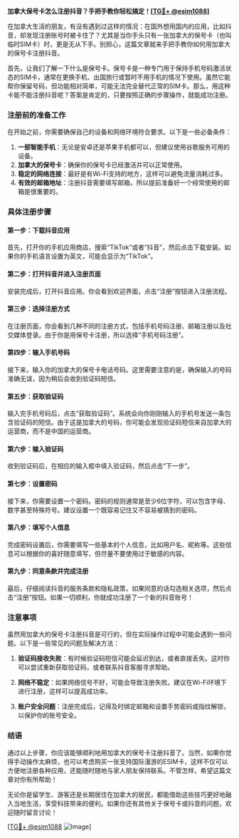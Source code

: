 **加拿大保号卡怎么注册抖音？手把手教你轻松搞定！[[TG💪+ @esim1088](https://t.me/s/esim1088)]**

在加拿大生活的朋友，有没有遇到过这样的情况：在国外想用国内的应用，比如抖音，却发现注册账号时被卡住了？尤其是当你手头只有一张加拿大的保号卡（也叫临时SIM卡）时，更是无从下手。别担心，这篇文章就来手把手教你如何用加拿大的保号卡注册抖音。

首先，让我们了解一下什么是保号卡。保号卡是一种专门用于保持手机号码激活状态的SIM卡，通常在更换手机、出国旅行或暂时不用手机的情况下使用。虽然它能帮你保留号码，但功能相对简单，可能无法完全替代正常的SIM卡。那么，用这种卡能不能注册抖音呢？答案是肯定的，只要按照正确的步骤操作，就能成功注册。

### 注册前的准备工作

在开始之前，你需要确保自己的设备和网络环境符合要求。以下是一些必备条件：

1. **一部智能手机**：无论是安卓还是苹果手机都可以，但建议使用谷歌服务可用的设备。
2. **加拿大的保号卡**：确保你的保号卡已经激活并可以正常使用。
3. **稳定的网络连接**：最好是有Wi-Fi支持的地方，这样可以避免流量消耗过多。
4. **有效的邮箱地址**：注册抖音需要填写邮箱，所以提前准备好一个经常使用的邮箱是很重要的。

### 具体注册步骤

#### 第一步：下载抖音应用
首先，打开你的手机应用商店，搜索“TikTok”或者“抖音”，然后点击下载安装。如果你的手机语言设置为英文，可能会显示为“TikTok”。

#### 第二步：打开抖音并进入注册页面
安装完成后，打开抖音应用。你会看到欢迎界面，点击“注册”按钮进入注册流程。

#### 第三步：选择注册方式
在注册页面，你会看到几种不同的注册方式，包括手机号码注册、邮箱注册以及社交媒体登录。由于你是用保号卡注册，所以选择“手机号码注册”。

#### 第四步：输入手机号码
接下来，输入你的加拿大的保号卡电话号码。这里需要注意的是，确保输入的号码准确无误，因为稍后会收到验证码短信。

#### 第五步：获取验证码
输入完手机号码后，点击“获取验证码”。系统会向你刚刚输入的手机号发送一条包含验证码的短信。由于这是加拿大的号码，你可能会发现验证码短信来自加拿大的运营商，而不是中国的运营商。

#### 第六步：输入验证码
收到验证码后，在相应的输入框中填入验证码，然后点击“下一步”。

#### 第七步：设置密码
接下来，你需要设置一个密码。密码的规则通常是至少6位字符，可以包含字母、数字甚至特殊符号。建议设置一个既容易记住又不容易被猜到的密码。

#### 第八步：填写个人信息
完成密码设置后，你需要填写一些基本的个人信息，比如用户名、昵称等。这些信息可以根据你的喜好随意填写，但尽量不要使用过于敏感的内容。

#### 第九步：同意条款并完成注册
最后，仔细阅读抖音的服务条款和隐私政策，如果同意的话勾选相关选项，然后点击“注册”按钮。如果一切顺利，你就成功注册了一个新的抖音账号！

### 注意事项

虽然用加拿大的保号卡注册抖音是可行的，但在实际操作过程中可能会遇到一些问题。以下是一些常见的问题及解决方法：

1. **验证码接收失败**：有时候验证码短信可能会延迟到达，或者直接丢失。这时你可以尝试重新获取验证码，或者联系抖音客服寻求帮助。
   
2. **网络不稳定**：如果网络信号不好，可能会导致注册失败。建议在Wi-Fi环境下进行注册，这样可以提高成功率。

3. **账户安全问题**：注册完成后，记得及时绑定邮箱和设置手势密码或指纹解锁，以保护你的账号安全。

### 结语

通过以上步骤，你应该能够顺利地用加拿大的保号卡注册抖音了。当然，如果你觉得手动操作太麻烦，也可以考虑购买一张支持国际漫游的ESIM卡，这样不仅可以方便地注册各种应用，还能随时随地与家人朋友保持联系。不管怎样，希望这篇文章对你有所帮助！

无论你是留学生、游客还是长期居住在加拿大的居民，都能借助这些技巧更好地融入当地生活，享受科技带来的便利。如果你还有其他关于保号卡或抖音的问题，欢迎随时留言讨论！

[[TG💪+ @esim1088](https://t.me/s/esim1088) ![Image](https://i.postimg.cc/4NQfJmqS/Snipaste-2025-05-13-00-14-12.png)]